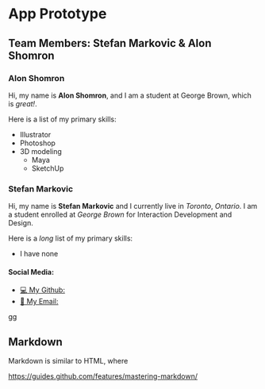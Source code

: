 # App Prototype

## Team Members: Stefan Markovic & Alon Shomron

### Alon Shomron

Hi, my name is **Alon Shomron**, and I am a student at George Brown, which is *great!*.

Here is a list of my primary skills:

* Illustrator
* Photoshop
* 3D modeling
  * Maya
  * SketchUp


### Stefan Markovic

Hi, my name is **Stefan Markovic** and I currently live in *Toronto*, *Ontario*. I am a student enrolled at *George Brown* for Interaction Development and Design.

Here is a *long* list of my primary skills:

* I have none

#### Social Media:

* [:computer: My Github:](https://github.com/stefanmarkovic99)
* [🍔 My Email:](stefan.markovic2@georgebrown.ca)

gg
## Markdown

Markdown is similar to HTML, where

https://guides.github.com/features/mastering-markdown/
